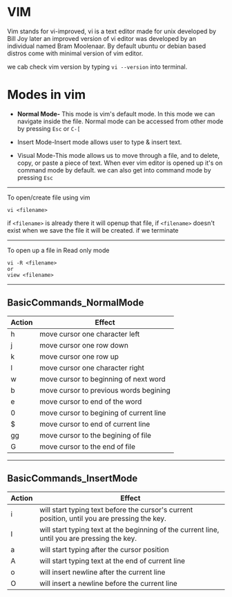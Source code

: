 # VIM

Vim stands for vi-improved, vi is a text editor made for unix developed by Bill Joy later an improved version of vi editor was developed by an individual named Bram Moolenaar. By default ubuntu or debian based distros come with minimal version of vim editor.

we cab check vim version by typing  `vi --version` into terminal.


#  Modes in vim
 - **Normal Mode-** This mode is vim's default mode. In this mode we can navigate inside the file.
 Normal mode can be accessed from other mode by pressing `Esc` or `C-[`

 - Insert Mode-Insert mode allows user to type & insert text.

 - Visual Mode-This mode allows us to move through a file, and to delete, copy, or paste a piece of text. When ever vim editor is opened up it's on command mode by default. we can also get into command mode by pressing  `Esc`

<hr>

To open/create file using vim

```console
vi <filename>
```

if `<filename>` is already there it will openup that file, if `<filename>` doesn't exist when we save the file it will be created. if we terminate 
<hr>

To open up a file in Read only mode

```console
vi -R <filename>
or
view <filename>
```

<hr>

## BasicCommands_NormalMode

| Action | Effect |
| ------------- | ------------- |
| h | move cursor one character left |
| j | move cursor one row down |
| k | move cursor one row up |
| l | move cursor one character right |
| w | move cursor to beginning of next word |
| b | move cursor to previous words begining |
| e | move cursor to end of the word |
| 0 | move cursor to begining of current line |
| $ | move cursor to end of current line |
| gg | move cursor to the begining of file |
| G | move cursor to the end of file |
<hr>

## BasicCommands_InsertMode

| Action | Effect |
| ------------- | ------------- |
| i | will start typing text before the cursor's current position, until you are pressing the <Esc> key. |
| I  |  will start typing text at the beginning of the current line, until you are pressing the <Esc> key. |
| a | will start typing after the cursor position |
| A | will start typing text at the end of current line |
| o | will insert newline after the current line |
| O | will insert a newline before the current line |
